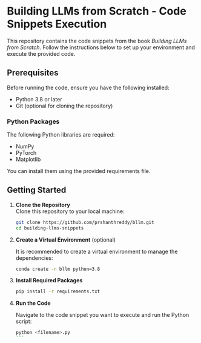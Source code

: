 # Building LLMs from Scratch - Code Snippets Execution

This repository contains the code snippets from the book *Building LLMs from Scratch*. Follow the instructions below to set up your environment and execute the provided code.

## Prerequisites

Before running the code, ensure you have the following installed:

- Python 3.8 or later
- Git (optional for cloning the repository)

### Python Packages

The following Python libraries are required:

- NumPy
- PyTorch
- Matplotlib

You can install them using the provided requirements file.

## Getting Started

1. **Clone the Repository**  
   Clone this repository to your local machine:

   ```bash
   git clone https://github.com/prshanthreddy/bllm.git
   cd building-llms-snippets
    ```

2. **Create a Virtual Environment** (optional)

   It is recommended to create a virtual environment to manage the dependencies:

   ```bash
   conda create -n bllm python=3.8
   
   ```


3. **Install Required Packages**

   ```bash
   pip install -r requirements.txt
   ```

3. **Run the Code**

   Navigate to the code snippet you want to execute and run the Python script:

   ```bash
   python <filename>.py
   ```               
